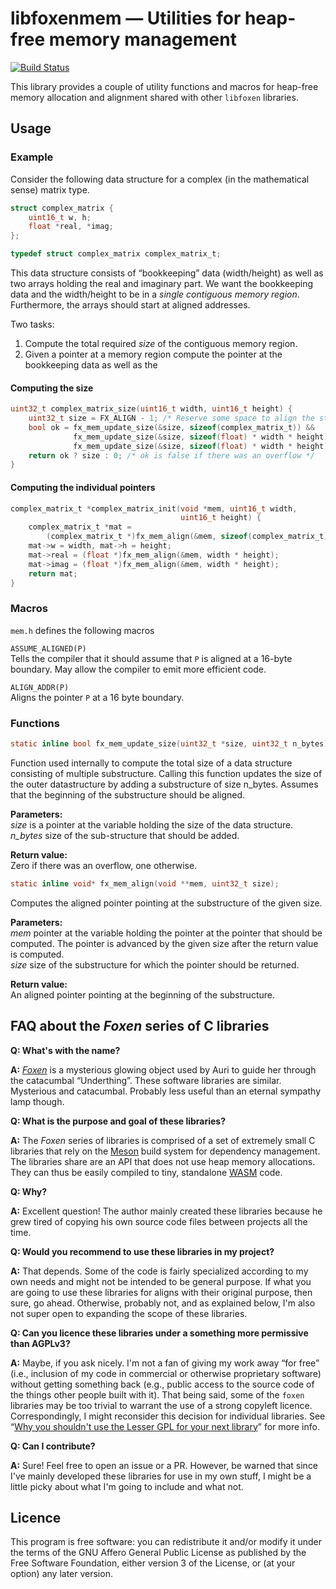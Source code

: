 # libfoxenmem ― Utilities for heap-free memory management

[![Build Status](https://travis-ci.org/astoeckel/libfoxenmem.svg?branch=master)](https://travis-ci.org/astoeckel/libfoxenmem)

This library provides a couple of utility functions and macros for heap-free
memory allocation and alignment shared with other `libfoxen` libraries.

## Usage

### Example

Consider the following data structure for a complex (in the mathematical sense)
matrix type.
```C
struct complex_matrix {
	uint16_t w, h;
	float *real, *imag;
};

typedef struct complex_matrix complex_matrix_t;
```
This data structure consists of “bookkeeping” data (width/height)
as well as two arrays holding the real and imaginary part. We want the
bookkeeping data and the width/height to be in a *single contiguous memory
region*. Furthermore, the arrays should start at aligned addresses.

Two tasks:
1. Compute the total required *size* of the contiguous memory region.
2. Given a pointer at a memory region compute the pointer at the bookkeeping
   data as well as the 

#### Computing the size

```C
uint32_t complex_matrix_size(uint16_t width, uint16_t height) {
	uint32_t size = FX_ALIGN - 1; /* Reserve some space to align the struct */
	bool ok = fx_mem_update_size(&size, sizeof(complex_matrix_t)) &&
	          fx_mem_update_size(&size, sizeof(float) * width * height) &&
	          fx_mem_update_size(&size, sizeof(float) * width * height);
	return ok ? size : 0; /* ok is false if there was an overflow */
}
```

#### Computing the individual pointers

```C
complex_matrix_t *complex_matrix_init(void *mem, uint16_t width,
                                      uint16_t height) {
	complex_matrix_t *mat =
	    (complex_matrix_t *)fx_mem_align(&mem, sizeof(complex_matrix_t));
	mat->w = width, mat->h = height;
	mat->real = (float *)fx_mem_align(&mem, width * height);
	mat->imag = (float *)fx_mem_align(&mem, width * height);
	return mat;
}
```

### Macros

`mem.h` defines the following macros

`ASSUME_ALIGNED(P)`<br/>
Tells the compiler that it should assume that `P` is aligned at a 16-byte
boundary. May allow the compiler to emit more efficient code.

`ALIGN_ADDR(P)`<br/>
Aligns the pointer `P` at a 16 byte boundary.

### Functions

```C
static inline bool fx_mem_update_size(uint32_t *size, uint32_t n_bytes);
```
Function used internally to compute the total size of a data structure
consisting of multiple substructure. Calling this function updates the size
of the outer datastructure by adding a substructure of size n_bytes. Assumes
that the beginning of the substructure should be aligned.

**Parameters:**<br/>
*size* is a pointer at the variable holding the size of the data structure.<br/>
*n_bytes* size of the sub-structure that should be added.

**Return value:**<br/>
Zero if there was an overflow, one otherwise.


```C
static inline void* fx_mem_align(void **mem, uint32_t size);
```
Computes the aligned pointer pointing at the substructure of the given size.

**Parameters:**<br/>
*mem* pointer at the variable holding the pointer at the pointer that should be computed. The pointer is advanced by the given size after the return value is computed.<br/>
*size* size of the substructure for which the pointer should be returned.

**Return value:**<br/>
An aligned pointer pointing at the beginning of the substructure.


## FAQ about the *Foxen* series of C libraries

**Q: What's with the name?**

**A:** [*Foxen*](http://kingkiller.wikia.com/wiki/Foxen) is a mysterious glowing object used by Auri to guide her through the catacumbal “Underthing”. These software libraries are similar. Mysterious and catacumbal. Probably less useful than an eternal sympathy lamp though.

**Q: What is the purpose and goal of these libraries?**

**A:** The *Foxen* series of libraries is comprised of a set of extremely small C libraries that rely on the [Meson](https://mesonbuild.com/) build system for dependency management. The libraries share are an API that does not use heap memory allocations. They can thus be easily compiled to tiny, standalone [WASM](https://webassembly.org/) code.

**Q: Why?**

**A:** Excellent question! The author mainly created these libraries because he grew tired of copying his own source code files between projects all the time.

**Q: Would you recommend to use these libraries in my project?**

**A:** That depends. Some of the code is fairly specialized according to my own needs and might not be intended to be general purpose. If what you are going to use these libraries for aligns with their original purpose, then sure, go ahead. Otherwise, probably not, and as explained below, I'm also not super open to expanding the scope of these libraries.

**Q: Can you licence these libraries under a something more permissive than AGPLv3?**

**A:** Maybe, if you ask nicely. I'm not a fan of giving my work away “for free” (i.e., inclusion of my code in commercial or otherwise proprietary software) without getting something back (e.g., public access to the source code of the things other people built with it). That being said, some of the `foxen` libraries may be too trivial to warrant the use of a strong copyleft licence. Correspondingly, I might reconsider this decision for individual libraries. See “[Why you shouldn't use the Lesser GPL for your next library](https://www.gnu.org/licenses/why-not-lgpl.en.html)” for more info.

**Q: Can I contribute?**

**A:** Sure! Feel free to open an issue or a PR. However, be warned that since I've mainly developed these libraries for use in my own stuff, I might be a little picky about what I'm going to include and what not.

## Licence

This program is free software: you can redistribute it and/or modify
it under the terms of the GNU Affero General Public License as
published by the Free Software Foundation, either version 3 of the
License, or (at your option) any later version.
